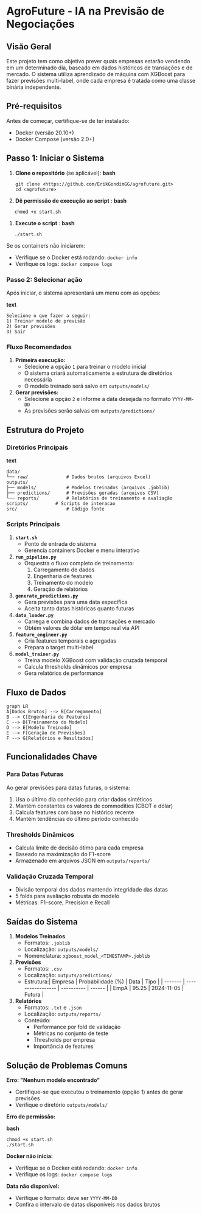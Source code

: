 # AgroFuture - IA na Previsão de Negociações


## Visão Geral

Este projeto tem como objetivo prever quais empresas estarão vendendo em um determinado dia, baseado em dados históricos de transações e de mercado. O sistema utiliza aprendizado de máquina com XGBoost para fazer previsões multi-label, onde cada empresa é tratada como uma classe binária independente.

## Pré-requisitos

Antes de começar, certifique-se de ter instalado:

* Docker (versão 20.10+)
* Docker Compose (versão 2.0+)

## Passo 1: Iniciar o Sistema

1. **Clone o repositório** (se aplicável):
   **bash**

   ```
   git clone <https://github.com/ErikGondimGG/agrofuture.git>
   cd <agrofuture>
   ```
2. **Dê permissão de execução ao script** :
   **bash**

```
   chmod +x start.sh
```

1. **Execute o script** :
   **bash**

```
   ./start.sh
```

Se os containers não iniciarem:

* Verifique se o Docker está rodando: `docker info`
* Verifique os logs: `docker compose logs`


### Passo 2: Selecionar ação

Após iniciar, o sistema apresentará um menu com as opções:

**text**

```
Selecione o que fazer a seguir:
1) Treinar modelo de previsão
2) Gerar previsões
3) Sair
```

### Fluxo Recomendados

1. **Primeira execução:**
   * Selecione a opção `1` para treinar o modelo inicial
   * O sistema criará automaticamente a estrutura de diretórios necessária
   * O modelo treinado será salvo em `outputs/models/`
2. **Gerar previsões:**
   * Selecione a opção `2` e informe a data desejada no formato `YYYY-MM-DD`
   * As previsões serão salvas em `outputs/predictions/`

## Estrutura do Projeto

### Diretórios Principais

**text**

```
data/
└── raw/              # Dados brutos (arquivos Excel)
outputs/
├── models/           # Modelos treinados (arquivos .joblib)
├── predictions/      # Previsões geradas (arquivos CSV)
└── reports/          # Relatórios de treinamento e avaliação
scripts/ 	      # Scripts de interacao
src/                  # Código fonte
```

### Scripts Principais

1. **`start.sh`**
   * Ponto de entrada do sistema
   * Gerencia containers Docker e menu interativo
2. **`run_pipeline.py`**
   * Orquestra o fluxo completo de treinamento:
     1. Carregamento de dados
     2. Engenharia de features
     3. Treinamento do modelo
     4. Geração de relatórios
3. **`generate_predictions.py`**
   * Gera previsões para uma data específica
   * Aceita tanto datas históricas quanto futuras
4. **`data_loader.py`**
   * Carrega e combina dados de transações e mercado
   * Obtém valores de dólar em tempo real via API
5. **`feature_engineer.py`**
   * Cria features temporais e agregadas
   * Prepara o target multi-label
6. **`model_trainer.py`**
   * Treina modelo XGBoost com validação cruzada temporal
   * Calcula thresholds dinâmicos por empresa
   * Gera relatórios de performance

## Fluxo de Dados

```
graph LR
A[Dados Brutos] --> B[Carregamento]
B --> C[Engenharia de Features]
C --> D[Treinamento do Modelo]
D --> E[Modelo Treinado]
E --> F[Geração de Previsões]
F --> G[Relatórios e Resultados]
```

## Funcionalidades Chave

### Para Datas Futuras

Ao gerar previsões para datas futuras, o sistema:

1. Usa o último dia conhecido para criar dados sintéticos
2. Mantém constantes os valores de commodities (CBOT e dólar)
3. Calcula features com base no histórico recente
4. Mantém tendências do último período conhecido

### Thresholds Dinâmicos

* Calcula limite de decisão ótimo para cada empresa
* Baseado na maximização do F1-score
* Armazenado em arquivos JSON em `outputs/reports/`

### Validação Cruzada Temporal

* Divisão temporal dos dados mantendo integridade das datas
* 5 folds para avaliação robusta do modelo
* Métricas: F1-score, Precision e Recall

## Saídas do Sistema

1. **Modelos Treinados**
   * Formatos: `.joblib`
   * Localização: `outputs/models/`
   * Nomenclatura: `xgboost_model_<TIMESTAMP>.joblib`
2. **Previsões**
   * Formatos: `.csv`
   * Localização: `outputs/predictions/`
   * Estrutura:| Empresa | Probabilidade (%) | Data       | Tipo   |
     | ------- | ----------------- | ---------- | ------ |
     | EmpA    | 95.25             | 2024-11-05 | Futura |
3. **Relatórios**
   * Formatos: `.txt` e `.json`
   * Localização: `outputs/reports/`
   * Conteúdo:
     * Performance por fold de validação
     * Métricas no conjunto de teste
     * Thresholds por empresa
     * Importância de features

## Solução de Problemas Comuns

**Erro: "Nenhum modelo encontrado"**

* Certifique-se que executou o treinamento (opção 1) antes de gerar previsões
* Verifique o diretório `outputs/models/`

**Erro de permissão:**

**bash**

```
chmod +x start.sh
./start.sh
```

**Docker não inicia:**

* Verifique se o Docker está rodando: `docker info`
* Verifique os logs: `docker compose logs`

**Data não disponível:**

* Verifique o formato: deve ser `YYYY-MM-DD`
* Confira o intervalo de datas disponíveis nos dados brutos
